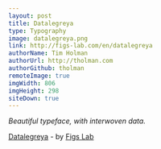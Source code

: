 ```yaml
---
layout: post
title: Datalegreya
type: Typography
image: datalegreya.png
link: http://figs-lab.com/en/datalegreya
authorName: Tim Holman
authorUrl: http://tholman.com
authorGithub: tholman
remoteImage: true
imgWidth: 806
imgHeight: 298
siteDown: true
---
```


_Beautiful typeface, with interwoven data._

[Datalegreya](http://figs-lab.com/en/datalegreya) - by [Figs Lab](http://figs-lab.com/)
